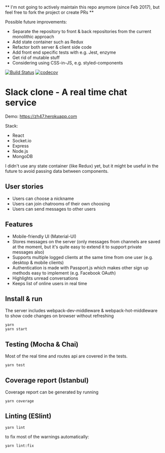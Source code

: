 ** I'm not going to actively maintain this repo anymore (since Feb 2017), but feel free to fork the project or create PRs **

Possible future improvements:
* Separate the repository to front & back repositories from the current monolithic approach
* Add state container such as Redux
* Refactor both server & client side code
* Add front end specific tests with e.g. Jest, enzyme
* Get rid of mutable stuff
* Considering using CSS-in-JS, e.g. styled-components

[![Build Status](https://travis-ci.org/avrj/slack-clone.svg?branch=master)](https://travis-ci.org/avrj/slack-clone) [![codecov](https://codecov.io/gh/avrj/slack-clone/branch/master/graph/badge.svg?token=ettfcfGuOA)](https://codecov.io/gh/avrj/slack-clone)

# Slack clone - A real time chat service
Demo: https://zh47.herokuapp.com

Stack:
- React
- Socket.io
- Express
- Node.js
- MongoDB

I didn't use any state container (like Redux) yet, but it might be useful in the future to avoid passing data between components.

## User stories
- Users can choose a nickname
- Users can join chatrooms of their own choosing
- Users can send messages to other users

## Features
- Mobile-friendly UI (Material-UI)
- Stores messages on the server (only messages from channels are saved at the moment, but it's quite easy to extend it to support private messages also)
- Supports multiple logged clients at the same time from one user (e.g. desktop & mobile clients)
- Authentication is made with Passport.js which makes other sign up methods easy to implement (e.g. Facebook OAuth)
- Highlights unread conversations
- Keeps list of online users in real time

## Install & run
The server includes webpack-dev-middleware & webpack-hot-middleware to show code changes on browser without refreshing

```
yarn
yarn start
```

## Testing (Mocha & Chai)
Most of the real time and routes api are covered in the tests.

```
yarn test
```

## Coverage report (Istanbul)
Coverage report can be generated by running
```
yarn coverage
```

## Linting (ESlint)
```
yarn lint
```
to fix most of the warnings automatically:
```
yarn lint:fix
```
